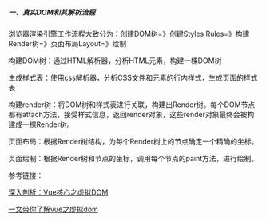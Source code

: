 ##### 一、真实DOM和其解析流程

浏览器渲染引擎工作流程大致分为：创建DOM树=》创建Styles Rules=》构建Render树=》页面布局Layout=》绘制

构建DOM树：通过HTML解析器，分析HTML元素，构建一棵DOM树

生成样式表：使用css解析器，分析CSS文件和元素的行内样式，生成页面的样式表

构建render树：将DOM树和样式表进行关联，构建出Render树。每个DOM节点都有attach方法，接受样式信息，返回render对象，这些render对象最终会被构建成一棵Render树。

页面布局：根据Render树结构，为每个Render树上的节点确定一个精确的坐标。

页面绘制：根据Render树和节点的坐标，调用每个节点的paint方法，进行绘制。

参考链接：

[深入剖析：Vue核心之虚拟DOM](https://juejin.cn/post/6844903895467032589#heading-5)

[一文带你了解vue之虚拟dom](https://cloud.tencent.com/developer/article/2070640)